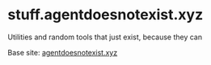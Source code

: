 # stuff.agentdoesnotexist.xyz

Utilities and random tools that just exist, because they can

Base site: [agentdoesnotexist.xyz](https://agentdoesnotexist.xyz)